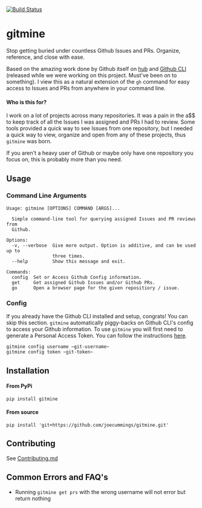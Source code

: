 [![Build Status](https://travis-ci.com/joecummings/gitmine.svg?branch=master)](https://travis-ci.com/joecummings/gitmine)

# gitmine

Stop getting buried under countless Github Issues and PRs. Organize, reference, and close with ease.

Based on the amazing work done by Github itself on [hub](https://github.com/github/hub) and [Github CLI](https://cli.github.com/) (released while we were working on this project. Must've been on to something). I view this as a natural extension of the `gh` command for easy access to Issues and PRs from anywhere in your command line. 

#### Who is this for?

I work on a lot of projects across many repositories. It was a pain in the a$$ to keep track of all the Issues I was assigned and PRs I had to review. Some tools provided a quick way to see Issues from one repository, but I needed a quick way to view, organize and open from any of these projects, thus `gitmine` was born.

If you aren't a heavy user of Github or maybe only have one repository you focus on, this is probably more than you need.

## Usage

### Command Line Arguments
```
Usage: gitmine [OPTIONS] COMMAND [ARGS]...

  Simple command-line tool for querying assigned Issues and PR reviews from
  Github.

Options:
  -v, --verbose  Give more output. Option is additive, and can be used up to
                 three times.
  --help         Show this message and exit.

Commands:
  config  Set or Access Github Config information.
  get     Get assigned Github Issues and/or Github PRs.
  go      Open a browser page for the given repositiory / issue.
```

### Config

If you already have the Github CLI installed and setup, congrats! You can skip this section. `gitmine` automatically piggy-backs on Github CLI's config to access your Github information. 
To use `gitmine` you will first need to generate a Personal Access Token. You can follow the instructions [here](https://docs.github.com/en/github/authenticating-to-github/creating-a-personal-access-token).

```
gitmine config username ~git-username~
gitmine config token ~git-token~
```

## Installation

#### From PyPi
```
pip install gitmine
```
#### From source
```
pip install 'git+https://github.com/joecummings/gitmine.git'
```

## Contributing

See [Contributing.md](Contributing.md)

## Common Errors and FAQ's

* Running `gitmine get prs` with the wrong username will not error but return nothing
